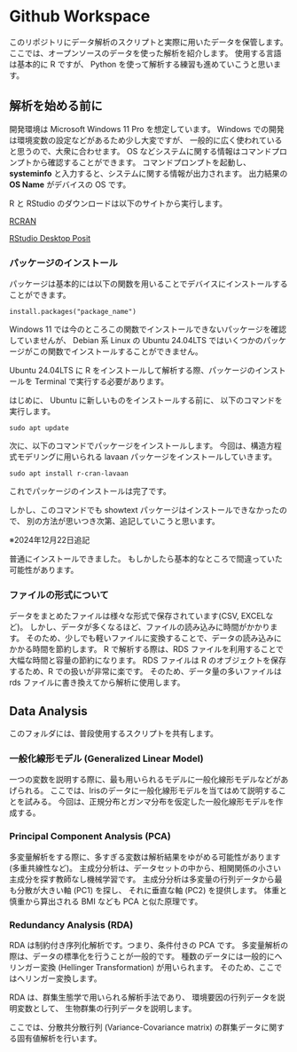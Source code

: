 # Github Workspace

このリポジトリにデータ解析のスクリプトと実際に用いたデータを保管します。
ここでは、オープンソースのデータを使った解析を紹介します。
使用する言語は基本的に R ですが、
Python を使って解析する練習も進めていこうと思います。

## 解析を始める前に

開発環境は Microsoft Windows 11 Pro を想定しています。
Windows での開発は環境変数の設定などがあるため少し大変ですが、
一般的に広く使われていると思うので、大衆に合わせます。
OS などシステムに関する情報はコマンドプロンプトから確認することができます。
コマンドプロンプトを起動し、**systeminfo**
と入力すると、システムに関する情報が出力されます。
出力結果の **OS Name** がデバイスの OS です。

R と RStudio のダウンロードは以下のサイトから実行します。

[RCRAN](https://cran.rstudio.com/)

[RStudio Desktop Posit](https://posit.co/download/rstudio-desktop/)

### パッケージのインストール
パッケージは基本的には以下の関数を用いることでデバイスにインストールすることができます。

```
install.packages("package_name")
```

Windows 11 では今のところこの関数でインストールできないパッケージを確認していませんが、
Debian 系 Linux の Ubuntu 24.04LTS ではいくつかのパッケージがこの関数でインストールすることができません。

Ubuntu 24.04LTS に R
をインストールして解析する際、パッケージのインストールを Terminal
で実行する必要があります。

はじめに、 Ubuntu に新しいものをインストールする前に、
以下のコマンドを実行します。

```
sudo apt update
```

次に、以下のコマンドでパッケージをインストールします。
今回は、構造方程式モデリングに用いられる lavaan
パッケージをインストールしていきます。

```
sudo apt install r-cran-lavaan
```

これでパッケージのインストールは完了です。

しかし、このコマンドでも showtext パッケージはインストールできなかったので、
別の方法が思いつき次第、追記していこうと思います。

※2024年12月22日追記

普通にインストールできました。
もしかしたら基本的なところで間違っていた可能性があります。

### ファイルの形式について
データをまとめたファイルは様々な形式で保存されています(CSV, EXCELなど)。
しかし、データが多くなるほど、ファイルの読み込みに時間がかかります。
そのため、少しでも軽いファイルに変換することで、データの読み込みにかかる時間を節約します。
R で解析する際は、RDS ファイルを利用することで大幅な時間と容量の節約になります。
RDS ファイルは R のオブジェクトを保存するため、R での扱いが非常に楽です。
そのため、データ量の多いファイルは rds ファイルに書き換えてから解析に使用します。

## Data Analysis

このフォルダには、普段使用するスクリプトを共有します。

### 一般化線形モデル (Generalized Linear Model)

一つの変数を説明する際に、最も用いられるモデルに一般化線形モデルなどがあげられる。
ここでは、Irisのデータに一般化線形モデルを当てはめて説明することを試みる。
今回は、正規分布とガンマ分布を仮定した一般化線形モデルを作成する。

### Principal Component Analysis (PCA)

多変量解析をする際に、多すぎる変数は解析結果をゆがめる可能性があります(多重共線性など)。
主成分分析は、データセットの中から、相関関係の小さい主成分を探す教師なし機械学習です。
主成分分析は多変量の行列データから最も分散が大きい軸 (PC1) を探し、
それに垂直な軸 (PC2) を提供します。
体重と慎重から算出される BMI なども PCA と似た原理です。

### Redundancy Analysis (RDA)

RDA は制約付き序列化解析です。つまり、条件付きの PCA です。
多変量解析の際は、データの標準化を行うことが一般的です。
種数のデータには一般的にへリンガー変換 (Hellinger Transformation) が用いられます。
そのため、ここではへリンガー変換します。

RDA は、群集生態学で用いられる解析手法であり、
環境要因の行列データを説明変数として、
生物群集の行列データを説明します。

ここでは、分散共分散行列 (Variance-Covariance matrix)
の群集データに関する固有値解析を行います。

